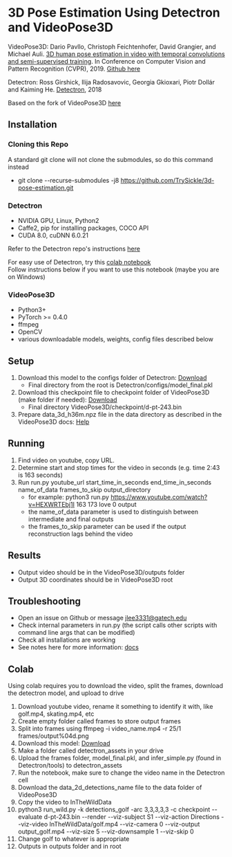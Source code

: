 # 3D Pose Estimation Using Detectron and VideoPose3D

VideoPose3D: Dario Pavllo, Christoph Feichtenhofer, David Grangier, and Michael Auli. [3D human pose estimation in video with temporal convolutions and semi-supervised training](https://arxiv.org/abs/1811.11742). In Conference on Computer Vision and Pattern Recognition (CVPR), 2019. [Github here](https://github.com/facebookresearch/VideoPose3D)

Detectron: Ross Girshick, Ilija Radosavovic, Georgia Gkioxari, Piotr Dollár and Kaiming He. [Detectron](https://github.com/facebookresearch/detectron), 2018

Based on the fork of VideoPose3D [here](https://github.com/tobiascz/VideoPose3D)

## Installation
### Cloning this Repo
A standard git clone will not clone the submodules, so do this command instead
- git clone --recurse-submodules -j8 https://github.com/TrySickle/3d-pose-estimation.git

### Detectron
- NVIDIA GPU, Linux, Python2
- Caffe2, pip for installing packages, COCO API
- CUDA 8.0, cuDNN 6.0.21

Refer to the Detectron repo's instructions [here](https://github.com/facebookresearch/Detectron/blob/master/INSTALL.md)

For easy use of Detectron, try this [colab notebook](https://colab.research.google.com/drive/1F3dwAGV8Igin1-_RuuNLfG00hrPJ_k-i)  
Follow instructions below if you want to use this notebook (maybe you are on Windows)  

### VideoPose3D
- Python3+
- PyTorch >= 0.4.0
- ffmpeg
- OpenCV
- various downloadable models, weights, config files described below

## Setup
1. Download this model to the configs folder of Detectron: [Download](https://www.dropbox.com/sh/vi5byf0du9g50lw/AABGVezeuHuipOzaFGdGGvbaa?dl=0&preview=model_final.pkl)
	- Final directory from the root is Detectron/configs/model_final.pkl
2. Download this checkpoint file to checkpoint folder of VideoPose3D (make folder if needed): [Download](https://dl.fbaipublicfiles.com/video-pose-3d/d-pt-243.bin)
	- Final directory VideoPose3D/checkpoint/d-pt-243.bin
3. Prepare data_3d_h36m.npz file in the data directory as described in the VideoPose3D docs: [Help](https://github.com/facebookresearch/VideoPose3D/blob/master/DATASETS.md#setup-from-preprocessed-dataset)

## Running
1. Find video on youtube, copy URL.
2. Determine start and stop times for the video in seconds (e.g. time 2:43 is 163 seconds)
3. Run run.py youtube_url start_time_in_seconds end_time_in_seconds name_of_data frames_to_skip output_directory
	- for example: python3 run.py https://www.youtube.com/watch?v=HEXWRTEbj1I 163 173 love 0 output
	- the name_of_data parameter is used to distinguish between intermediate and final outputs
	- the frames_to_skip parameter can be used if the output reconstruction lags behind the video

## Results
- Output video should be in the VideoPose3D/outputs folder
- Output 3D coordinates should be in VideoPose3D root

## Troubleshooting
- Open an issue on Github or message jlee3331@gatech.edu
- Check internal parameters in run.py (the script calls other scripts with command line args that can be modified)
- Check all installations are working
- See notes here for more information: [docs](https://docs.google.com/document/d/1HnCmgazM-wYZgQT9KNiNPrr6TwCIj0hpSdAWVHlGQhM/edit?usp=sharing)

## Colab
Using colab requires you to download the video, split the frames, download the detectron model, and upload to drive  
1. Download youtube video, rename it something to identify it with, like golf.mp4, skating.mp4, etc
2. Create empty folder called frames to store output frames
3. Split into frames using ffmpeg -i video_name.mp4 -r 25/1 frames/output%04d.png
4. Download this model: [Download](https://www.dropbox.com/sh/vi5byf0du9g50lw/AABGVezeuHuipOzaFGdGGvbaa?dl=0&preview=model_final.pkl)
5. Make a folder called detectron_assets in your drive
6. Upload the frames folder, model_final.pkl, and infer_simple.py (found in Detectron/tools) to detectron_assets
7. Run the notebook, make sure to change the video name in the Detectron cell
8. Download the data_2d_detections_name file to the data folder of VideoPose3D
9. Copy the video to InTheWildData
10. python3 run_wild.py -k detections_golf -arc 3,3,3,3,3 -c checkpoint --evaluate d-pt-243.bin --render --viz-subject S1 --viz-action Directions --viz-video InTheWildData/golf.mp4 --viz-camera 0 --viz-output output_golf.mp4 --viz-size 5 --viz-downsample 1 --viz-skip 0
11. Change golf to whatever is appropriate
12. Outputs in outputs folder and in root
